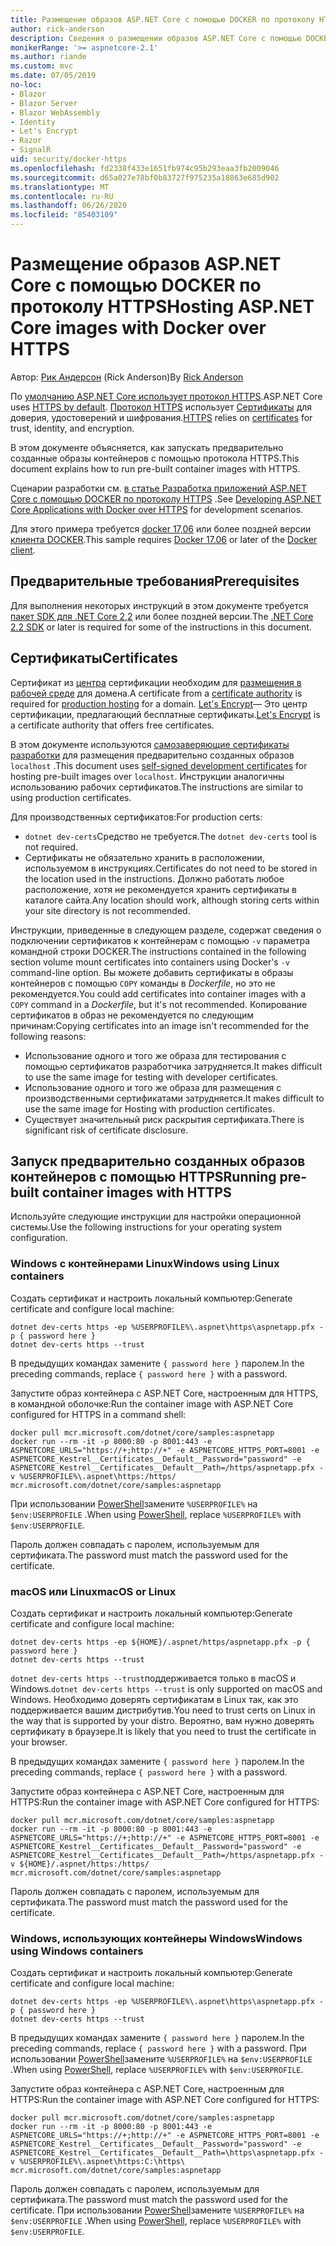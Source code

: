 ```yaml
---
title: Размещение образов ASP.NET Core с помощью DOCKER по протоколу HTTPS
author: rick-anderson
description: Сведения о размещении образов ASP.NET Core с помощью DOCKER по протоколу HTTPS
monikerRange: '>= aspnetcore-2.1'
ms.author: riande
ms.custom: mvc
ms.date: 07/05/2019
no-loc:
- Blazor
- Blazor Server
- Blazor WebAssembly
- Identity
- Let's Encrypt
- Razor
- SignalR
uid: security/docker-https
ms.openlocfilehash: fd2338f433e1651fb974c95b293eaa3fb2009046
ms.sourcegitcommit: d65a027e78bf0b83727f975235a18863e685d902
ms.translationtype: MT
ms.contentlocale: ru-RU
ms.lasthandoff: 06/26/2020
ms.locfileid: "85403109"
---
```

# <a name="hosting-aspnet-core-images-with-docker-over-https"></a><span data-ttu-id="e9786-103">Размещение образов ASP.NET Core с помощью DOCKER по протоколу HTTPS</span><span class="sxs-lookup"><span data-stu-id="e9786-103">Hosting ASP.NET Core images with Docker over HTTPS</span></span>

<span data-ttu-id="e9786-104">Автор: [Рик Андерсон](https://twitter.com/RickAndMSFT) (Rick Anderson)</span><span class="sxs-lookup"><span data-stu-id="e9786-104">By [Rick Anderson](https://twitter.com/RickAndMSFT)</span></span>

<span data-ttu-id="e9786-105">По [умолчанию ASP.NET Core использует протокол HTTPS](/aspnet/core/security/enforcing-ssl).</span><span class="sxs-lookup"><span data-stu-id="e9786-105">ASP.NET Core uses [HTTPS by default](/aspnet/core/security/enforcing-ssl).</span></span> <span data-ttu-id="e9786-106">[Протокол HTTPS](https://en.wikipedia.org/wiki/HTTPS) использует [Сертификаты](https://en.wikipedia.org/wiki/Public_key_certificate) для доверия, удостоверений и шифрования.</span><span class="sxs-lookup"><span data-stu-id="e9786-106">[HTTPS](https://en.wikipedia.org/wiki/HTTPS) relies on [certificates](https://en.wikipedia.org/wiki/Public_key_certificate) for trust, identity, and encryption.</span></span>

<span data-ttu-id="e9786-107">В этом документе объясняется, как запускать предварительно созданные образы контейнеров с помощью протокола HTTPS.</span><span class="sxs-lookup"><span data-stu-id="e9786-107">This document explains how to run pre-built container images with HTTPS.</span></span>

<span data-ttu-id="e9786-108">Сценарии разработки см. [в статье Разработка приложений ASP.NET Core с помощью DOCKER по протоколу HTTPS](https://github.com/dotnet/dotnet-docker/blob/master/samples/run-aspnetcore-https-development.md) .</span><span class="sxs-lookup"><span data-stu-id="e9786-108">See [Developing ASP.NET Core Applications with Docker over HTTPS](https://github.com/dotnet/dotnet-docker/blob/master/samples/run-aspnetcore-https-development.md) for development scenarios.</span></span>

<span data-ttu-id="e9786-109">Для этого примера требуется [docker 17,06](https://docs.docker.com/release-notes/docker-ce) или более поздней версии [клиента DOCKER](https://www.docker.com/products/docker).</span><span class="sxs-lookup"><span data-stu-id="e9786-109">This sample requires [Docker 17.06](https://docs.docker.com/release-notes/docker-ce) or later of the [Docker client](https://www.docker.com/products/docker).</span></span>

## <a name="prerequisites"></a><span data-ttu-id="e9786-110">Предварительные требования</span><span class="sxs-lookup"><span data-stu-id="e9786-110">Prerequisites</span></span>

<span data-ttu-id="e9786-111">Для выполнения некоторых инструкций в этом документе требуется [пакет SDK для .NET Core 2,2](https://dotnet.microsoft.com/download) или более поздней версии.</span><span class="sxs-lookup"><span data-stu-id="e9786-111">The [.NET Core 2.2 SDK](https://dotnet.microsoft.com/download) or later is required for some of the instructions in this document.</span></span>

## <a name="certificates"></a><span data-ttu-id="e9786-112">Сертификаты</span><span class="sxs-lookup"><span data-stu-id="e9786-112">Certificates</span></span>

<span data-ttu-id="e9786-113">Сертификат из [центра](https://wikipedia.org/wiki/Certificate_authority) сертификации необходим для [размещения в рабочей среде](https://blogs.msdn.microsoft.com/webdev/2017/11/29/configuring-https-in-asp-net-core-across-different-platforms/) для домена.</span><span class="sxs-lookup"><span data-stu-id="e9786-113">A certificate from a [certificate authority](https://wikipedia.org/wiki/Certificate_authority) is required for [production hosting](https://blogs.msdn.microsoft.com/webdev/2017/11/29/configuring-https-in-asp-net-core-across-different-platforms/) for a domain.</span></span> <span data-ttu-id="e9786-114">[Let's Encrypt](https://letsencrypt.org/)— Это центр сертификации, предлагающий бесплатные сертификаты.</span><span class="sxs-lookup"><span data-stu-id="e9786-114">[Let's Encrypt](https://letsencrypt.org/) is a certificate authority that offers free certificates.</span></span>

<span data-ttu-id="e9786-115">В этом документе используются [самозаверяющие сертификаты разработки](https://en.wikipedia.org/wiki/Self-signed_certificate) для размещения предварительно созданных образов `localhost` .</span><span class="sxs-lookup"><span data-stu-id="e9786-115">This document uses [self-signed development certificates](https://en.wikipedia.org/wiki/Self-signed_certificate) for hosting pre-built images over `localhost`.</span></span> <span data-ttu-id="e9786-116">Инструкции аналогичны использованию рабочих сертификатов.</span><span class="sxs-lookup"><span data-stu-id="e9786-116">The instructions are similar to using production certificates.</span></span>

<span data-ttu-id="e9786-117">Для производственных сертификатов:</span><span class="sxs-lookup"><span data-stu-id="e9786-117">For production certs:</span></span>

* <span data-ttu-id="e9786-118">`dotnet dev-certs`Средство не требуется.</span><span class="sxs-lookup"><span data-stu-id="e9786-118">The `dotnet dev-certs` tool is not required.</span></span>
* <span data-ttu-id="e9786-119">Сертификаты не обязательно хранить в расположении, используемом в инструкциях.</span><span class="sxs-lookup"><span data-stu-id="e9786-119">Certificates do not need to be stored in the location used in the instructions.</span></span> <span data-ttu-id="e9786-120">Должно работать любое расположение, хотя не рекомендуется хранить сертификаты в каталоге сайта.</span><span class="sxs-lookup"><span data-stu-id="e9786-120">Any location should work, although storing certs within your site directory is not recommended.</span></span>

<span data-ttu-id="e9786-121">Инструкции, приведенные в следующем разделе, содержат сведения о подключении сертификатов к контейнерам с помощью `-v` параметра командной строки DOCKER.</span><span class="sxs-lookup"><span data-stu-id="e9786-121">The instructions contained in the following section volume mount certificates into containers using Docker's `-v` command-line option.</span></span> <span data-ttu-id="e9786-122">Вы можете добавить сертификаты в образы контейнеров с помощью `COPY` команды в *Dockerfile*, но это не рекомендуется.</span><span class="sxs-lookup"><span data-stu-id="e9786-122">You could add certificates into container images with a `COPY` command in a *Dockerfile*, but it's not recommended.</span></span> <span data-ttu-id="e9786-123">Копирование сертификатов в образ не рекомендуется по следующим причинам:</span><span class="sxs-lookup"><span data-stu-id="e9786-123">Copying certificates into an image isn't recommended for the following reasons:</span></span>

* <span data-ttu-id="e9786-124">Использование одного и того же образа для тестирования с помощью сертификатов разработчика затрудняется.</span><span class="sxs-lookup"><span data-stu-id="e9786-124">It makes difficult to use the same image for testing with developer certificates.</span></span>
* <span data-ttu-id="e9786-125">Использование одного и того же образа для размещения с производственными сертификатами затрудняется.</span><span class="sxs-lookup"><span data-stu-id="e9786-125">It makes difficult to use the same image for Hosting with production certificates.</span></span>
* <span data-ttu-id="e9786-126">Существует значительный риск раскрытия сертификата.</span><span class="sxs-lookup"><span data-stu-id="e9786-126">There is significant risk of certificate disclosure.</span></span>

## <a name="running-pre-built-container-images-with-https"></a><span data-ttu-id="e9786-127">Запуск предварительно созданных образов контейнеров с помощью HTTPS</span><span class="sxs-lookup"><span data-stu-id="e9786-127">Running pre-built container images with HTTPS</span></span>

<span data-ttu-id="e9786-128">Используйте следующие инструкции для настройки операционной системы.</span><span class="sxs-lookup"><span data-stu-id="e9786-128">Use the following instructions for your operating system configuration.</span></span>

### <a name="windows-using-linux-containers"></a><span data-ttu-id="e9786-129">Windows с контейнерами Linux</span><span class="sxs-lookup"><span data-stu-id="e9786-129">Windows using Linux containers</span></span>

<span data-ttu-id="e9786-130">Создать сертификат и настроить локальный компьютер:</span><span class="sxs-lookup"><span data-stu-id="e9786-130">Generate certificate and configure local machine:</span></span>

```dotnetcli
dotnet dev-certs https -ep %USERPROFILE%\.aspnet\https\aspnetapp.pfx -p { password here }
dotnet dev-certs https --trust
```

<span data-ttu-id="e9786-131">В предыдущих командах замените `{ password here }` паролем.</span><span class="sxs-lookup"><span data-stu-id="e9786-131">In the preceding commands, replace `{ password here }` with a password.</span></span>

<span data-ttu-id="e9786-132">Запустите образ контейнера с ASP.NET Core, настроенным для HTTPS, в командной оболочке:</span><span class="sxs-lookup"><span data-stu-id="e9786-132">Run the container image with ASP.NET Core configured for HTTPS in a command shell:</span></span>

```console
docker pull mcr.microsoft.com/dotnet/core/samples:aspnetapp
docker run --rm -it -p 8000:80 -p 8001:443 -e ASPNETCORE_URLS="https://+;http://+" -e ASPNETCORE_HTTPS_PORT=8001 -e ASPNETCORE_Kestrel__Certificates__Default__Password="password" -e ASPNETCORE_Kestrel__Certificates__Default__Path=/https/aspnetapp.pfx -v %USERPROFILE%\.aspnet\https:/https/ mcr.microsoft.com/dotnet/core/samples:aspnetapp
```

<span data-ttu-id="e9786-133">При использовании [PowerShell](/powershell/scripting/overview)замените `%USERPROFILE%` на `$env:USERPROFILE` .</span><span class="sxs-lookup"><span data-stu-id="e9786-133">When using [PowerShell](/powershell/scripting/overview), replace `%USERPROFILE%` with `$env:USERPROFILE`.</span></span>

<span data-ttu-id="e9786-134">Пароль должен совпадать с паролем, используемым для сертификата.</span><span class="sxs-lookup"><span data-stu-id="e9786-134">The password must match the password used for the certificate.</span></span>

### <a name="macos-or-linux"></a><span data-ttu-id="e9786-135">macOS или Linux</span><span class="sxs-lookup"><span data-stu-id="e9786-135">macOS or Linux</span></span>

<span data-ttu-id="e9786-136">Создать сертификат и настроить локальный компьютер:</span><span class="sxs-lookup"><span data-stu-id="e9786-136">Generate certificate and configure local machine:</span></span>

```dotnetcli
dotnet dev-certs https -ep ${HOME}/.aspnet/https/aspnetapp.pfx -p { password here }
dotnet dev-certs https --trust
```

<span data-ttu-id="e9786-137">`dotnet dev-certs https --trust`поддерживается только в macOS и Windows.</span><span class="sxs-lookup"><span data-stu-id="e9786-137">`dotnet dev-certs https --trust` is only supported on macOS and Windows.</span></span> <span data-ttu-id="e9786-138">Необходимо доверять сертификатам в Linux так, как это поддерживается вашим дистрибутив.</span><span class="sxs-lookup"><span data-stu-id="e9786-138">You need to trust certs on Linux in the way that is supported by your distro.</span></span> <span data-ttu-id="e9786-139">Вероятно, вам нужно доверять сертификату в браузере.</span><span class="sxs-lookup"><span data-stu-id="e9786-139">It is likely that you need to trust the certificate in your browser.</span></span>

<span data-ttu-id="e9786-140">В предыдущих командах замените `{ password here }` паролем.</span><span class="sxs-lookup"><span data-stu-id="e9786-140">In the preceding commands, replace `{ password here }` with a password.</span></span>

<span data-ttu-id="e9786-141">Запустите образ контейнера с ASP.NET Core, настроенным для HTTPS:</span><span class="sxs-lookup"><span data-stu-id="e9786-141">Run the container image with ASP.NET Core configured for HTTPS:</span></span>

```console
docker pull mcr.microsoft.com/dotnet/core/samples:aspnetapp
docker run --rm -it -p 8000:80 -p 8001:443 -e ASPNETCORE_URLS="https://+;http://+" -e ASPNETCORE_HTTPS_PORT=8001 -e ASPNETCORE_Kestrel__Certificates__Default__Password="password" -e ASPNETCORE_Kestrel__Certificates__Default__Path=/https/aspnetapp.pfx -v ${HOME}/.aspnet/https:/https/ mcr.microsoft.com/dotnet/core/samples:aspnetapp
```

<span data-ttu-id="e9786-142">Пароль должен совпадать с паролем, используемым для сертификата.</span><span class="sxs-lookup"><span data-stu-id="e9786-142">The password must match the password used for the certificate.</span></span>

### <a name="windows-using-windows-containers"></a><span data-ttu-id="e9786-143">Windows, использующих контейнеры Windows</span><span class="sxs-lookup"><span data-stu-id="e9786-143">Windows using Windows containers</span></span>

<span data-ttu-id="e9786-144">Создать сертификат и настроить локальный компьютер:</span><span class="sxs-lookup"><span data-stu-id="e9786-144">Generate certificate and configure local machine:</span></span>

```dotnetcli
dotnet dev-certs https -ep %USERPROFILE%\.aspnet\https\aspnetapp.pfx -p { password here }
dotnet dev-certs https --trust
```

<span data-ttu-id="e9786-145">В предыдущих командах замените `{ password here }` паролем.</span><span class="sxs-lookup"><span data-stu-id="e9786-145">In the preceding commands, replace `{ password here }` with a password.</span></span> <span data-ttu-id="e9786-146">При использовании [PowerShell](/powershell/scripting/overview)замените `%USERPROFILE%` на `$env:USERPROFILE` .</span><span class="sxs-lookup"><span data-stu-id="e9786-146">When using [PowerShell](/powershell/scripting/overview), replace `%USERPROFILE%` with `$env:USERPROFILE`.</span></span>

<span data-ttu-id="e9786-147">Запустите образ контейнера с ASP.NET Core, настроенным для HTTPS:</span><span class="sxs-lookup"><span data-stu-id="e9786-147">Run the container image with ASP.NET Core configured for HTTPS:</span></span>

```console
docker pull mcr.microsoft.com/dotnet/core/samples:aspnetapp
docker run --rm -it -p 8000:80 -p 8001:443 -e ASPNETCORE_URLS="https://+;http://+" -e ASPNETCORE_HTTPS_PORT=8001 -e ASPNETCORE_Kestrel__Certificates__Default__Password="password" -e ASPNETCORE_Kestrel__Certificates__Default__Path=\https\aspnetapp.pfx -v %USERPROFILE%\.aspnet\https:C:\https\ mcr.microsoft.com/dotnet/core/samples:aspnetapp
```

<span data-ttu-id="e9786-148">Пароль должен совпадать с паролем, используемым для сертификата.</span><span class="sxs-lookup"><span data-stu-id="e9786-148">The password must match the password used for the certificate.</span></span> <span data-ttu-id="e9786-149">При использовании [PowerShell](/powershell/scripting/overview)замените `%USERPROFILE%` на `$env:USERPROFILE` .</span><span class="sxs-lookup"><span data-stu-id="e9786-149">When using [PowerShell](/powershell/scripting/overview), replace `%USERPROFILE%` with `$env:USERPROFILE`.</span></span>
